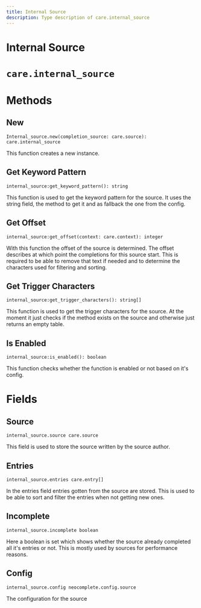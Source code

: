 ```yaml
---
title: Internal Source
description: Type description of care.internal_source
---
```

# Internal Source

# `care.internal_source`

# Methods

## New
`Internal_source.new(completion_source: care.source): care.internal_source`

This function creates a new instance.

## Get Keyword Pattern
`internal_source:get_keyword_pattern(): string`

This function is used to get the keyword pattern for the source. It uses the string field, the method to get it and as fallback the one from the config.

## Get Offset
`internal_source:get_offset(context: care.context): integer`

With this function the offset of the source is determined. The offset describes at which point the completions for this source start. This is required to be able to remove that text if needed and to determine the characters used for filtering and sorting.

## Get Trigger Characters
`internal_source:get_trigger_characters(): string[]`

This function is used to get the trigger characters for the source. At the moment it just checks if the method exists on the source and otherwise just returns an empty table.

## Is Enabled
`internal_source:is_enabled(): boolean`

This function checks whether the function is enabled or not based on it's config.
# Fields

## Source
`internal_source.source care.source`

This field is used to store the source written by the source author.

## Entries
`internal_source.entries care.entry[]`

In the entries field entries gotten from the source are stored. This is used to be able to sort and filter the entries when not getting new ones.

## Incomplete
`internal_source.incomplete boolean`

Here a boolean is set which shows whether the source already completed all it's entries or not. This is mostly used by sources for performance reasons.

## Config
`internal_source.config neocomplete.config.source`

The configuration for the source